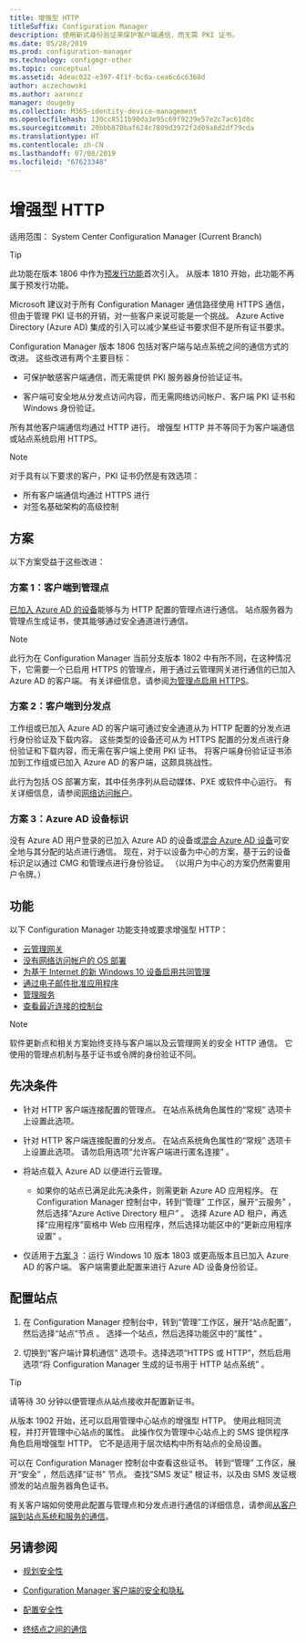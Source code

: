 ```yaml
---
title: 增强型 HTTP
titleSuffix: Configuration Manager
description: 使用新式身份验证来保护客户端通信，而无需 PKI 证书。
ms.date: 05/28/2019
ms.prod: configuration-manager
ms.technology: configmgr-other
ms.topic: conceptual
ms.assetid: 4deac022-e397-4f1f-bc0a-cea6c6c6368d
author: aczechowski
ms.author: aaroncz
manager: dougeby
ms.collection: M365-identity-device-management
ms.openlocfilehash: 130cc8511b90da3e95c69f9239e57e2c7ac61d8c
ms.sourcegitcommit: 20bbb870baf624c7809d3972f2d09a8d2df79cda
ms.translationtype: HT
ms.contentlocale: zh-CN
ms.lasthandoff: 07/08/2019
ms.locfileid: "67623348"
---
```

# <a name="enhanced-http"></a>增强型 HTTP

适用范围：  System Center Configuration Manager (Current Branch)

<!--1356889,1358460-->

> [!Tip]  
> 此功能在版本 1806 中作为[预发行功能](/sccm/core/servers/manage/pre-release-features)首次引入。 从版本 1810 开始，此功能不再属于预发行功能。  

Microsoft 建议对于所有 Configuration Manager 通信路径使用 HTTPS 通信，但由于管理 PKI 证书的开销，对一些客户来说可能是一个挑战。 Azure Active Directory (Azure AD) 集成的引入可以减少某些证书要求但不是所有证书要求。

Configuration Manager 版本 1806 包括对客户端与站点系统之间的通信方式的改进。 这些改进有两个主要目标：  

- 可保护敏感客户端通信，而无需提供 PKI 服务器身份验证证书。  

- 客户端可安全地从分发点访问内容，而无需网络访问帐户、客户端 PKI 证书和 Windows 身份验证。  

所有其他客户端通信均通过 HTTP 进行。 增强型 HTTP 并不等同于为客户端通信或站点系统启用 HTTPS。<!-- SCCMDocs issue #1212 -->

> [!Note]  
> 对于具有以下要求的客户，PKI 证书仍然是有效选项：  
>
> - 所有客户端通信均通过 HTTPS 进行  
> - 对签名基础架构的高级控制  


## <a name="bkmk_scenario"></a> 方案

以下方案受益于这些改进：  

### <a name="bkmk_scenario1"></a> 方案 1：客户端到管理点

<!--1356889-->
[已加入 Azure AD 的设备](/azure/active-directory/devices/concept-azure-ad-join)能够与为 HTTP 配置的管理点进行通信。 站点服务器为管理点生成证书，使其能够通过安全通道进行通信。

> [!Note]  
> 此行为在 Configuration Manager 当前分支版本 1802 中有所不同，在这种情况下，它需要一个已启用 HTTPS 的管理点，用于通过云管理网关进行通信的已加入 Azure AD 的客户端。 有关详细信息，请参阅[为管理点启用 HTTPS](/sccm/core/clients/manage/cmg/certificates-for-cloud-management-gateway#bkmk_mphttps)。  

### <a name="bkmk_scenario2"></a> 方案 2：客户端到分发点

<!--1358228-->
工作组或已加入 Azure AD 的客户端可通过安全通道从为 HTTP 配置的分发点进行身份验证及下载内容。 这些类型的设备还可从为 HTTPS 配置的分发点进行身份验证和下载内容，而无需在客户端上使用 PKI 证书。 将客户端身份验证证书添加到工作组或已加入 Azure AD 的客户端，这颇具挑战性。

此行为包括 OS 部署方案，其中任务序列从启动媒体、PXE 或软件中心运行。 有关详细信息，请参阅[网络访问帐户](/sccm/core/plan-design/hierarchy/accounts#network-access-account)。<!--1358278-->

### <a name="bkmk_scenario3"></a> 方案 3：Azure AD 设备标识

<!--1358460-->
没有 Azure AD 用户登录的已加入 Azure AD 的设备或[混合 Azure AD 设备](/azure/active-directory/devices/concept-azure-ad-join-hybrid)可安全地与其分配的站点进行通信。 现在，对于以设备为中心的方案，基于云的设备标识足以通过 CMG 和管理点进行身份验证。 （以用户为中心的方案仍然需要用户令牌。）  


## <a name="features"></a>功能

以下 Configuration Manager 功能支持或要求增强型 HTTP：

- [云管理网关](/sccm/core/clients/manage/cmg/plan-cloud-management-gateway)
- [没有网络访问帐户的 OS 部署](/sccm/osd/plan-design/planning-considerations-for-automating-tasks#enhanced-http)
- [为基于 Internet 的新 Windows 10 设备启用共同管理](/sccm/comanage/tutorial-co-manage-new-devices)
- [通过电子邮件批准应用程序](/sccm/apps/deploy-use/app-approval#bkmk_email-approve)
- [管理服务](/sccm/core/plan-design/hierarchy/plan-for-the-sms-provider#bkmk_admin-service)
- [查看最近连接的控制台](/sccm/core/servers/manage/admin-console#bkmk_viewconnected)

> [!Note]  
> 软件更新点和相关方案始终支持与客户端以及云管理网关的安全 HTTP 通信。 它使用的管理点机制与基于证书或令牌的身份验证不同。<!-- SCCMDocs issue #1148 -->


## <a name="prerequisites"></a>先决条件  

- 针对 HTTP 客户端连接配置的管理点。 在站点系统角色属性的“常规”  选项卡上设置此选项。  

- 针对 HTTP 客户端连接配置的分发点。 在站点系统角色属性的“常规”  选项卡上设置此选项。 请勿启用选项“允许客户端进行匿名连接”  。  

- 将站点载入 Azure AD 以便进行云管理。  

    - 如果你的站点已满足此先决条件，则需更新 Azure AD 应用程序。 在 Configuration Manager 控制台中，转到“管理”  工作区，展开“云服务”  ，然后选择“Azure Active Directory 租户”  。 选择 Azure AD 租户，再选择“应用程序”窗格中 Web 应用程序，然后选择功能区中的“更新应用程序设置”   。  

- 仅适用于[方案 3](#bkmk_scenario3)  ：运行 Windows 10 版本 1803 或更高版本且已加入 Azure AD 的客户端。 客户端需要此配置来进行 Azure AD 设备身份验证。<!-- SCCMDocs issue 1126 -->


## <a name="configure-the-site"></a>配置站点

1. 在 Configuration Manager 控制台中，转到“管理”工作区，展开“站点配置”，然后选择“站点”节点    。 选择一个站点，然后选择功能区中的“属性”  。  

2. 切换到“客户端计算机通信”  选项卡。选择选项“HTTPS 或 HTTP”，然后启用选项“将 Configuration Manager 生成的证书用于 HTTP 站点系统”   。  

> [!Tip]
> 请等待 30 分钟以便管理点从站点接收并配置新证书。

<!--3798957-->
从版本 1902 开始，还可以启用管理中心站点的增强型 HTTP。 使用此相同流程，并打开管理中心站点的属性。 此操作仅为管理中心站点上的 SMS 提供程序角色启用增强型 HTTP。 它不是适用于层次结构中所有站点的全局设置。

可以在 Configuration Manager 控制台中查看这些证书。 转到“管理”  工作区，展开“安全”  ，然后选择“证书”  节点。 查找“SMS 发证”  根证书，以及由 SMS 发证根颁发的站点服务器角色证书。

有关客户端如何使用此配置与管理点和分发点进行通信的详细信息，请参阅[从客户端到站点系统和服务的通信](/sccm/core/plan-design/hierarchy/communications-between-endpoints#Planning_Client_to_Site_System)。


## <a name="see-also"></a>另请参阅

- [规划安全性](/sccm/core/plan-design/security/plan-for-security)  

- [Configuration Manager 客户端的安全和隐私](/sccm/core/clients/deploy/plan/security-and-privacy-for-clients)  

- [配置安全性](/sccm/core/plan-design/security/configure-security)  

- [终结点之间的通信](/sccm/core/plan-design/hierarchy/communications-between-endpoints)  
